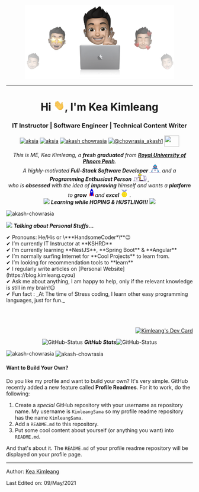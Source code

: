 <p align="center">
  <img src="./assets/images/cover-thompson.png" height="200"/>
</p>
<hr>
<h1 align="center">Hi <img src="./assets/gifs/Hi.gif" width="30px">, I'm Kea Kimleang</h1>
<h3 align="center">IT Instructor | Software Engineer | Technical Content Writer</h3>
<p align="center">
<a href="https://kimleang.cyou" target="blank"><img align="center" src="https://cdn.jsdelivr.net/npm/simple-icons@4.22.0/icons/firefox.svg" alt="aksia" height="30" width="40" /></a>
<a href="https://www.linkedin.com/in/kimleang-kea-0161731b9/" target="blank"><img align="center" src="https://cdn.jsdelivr.net/npm/simple-icons@3.0.1/icons/linkedin.svg" alt="aksia" height="30" width="40" /></a>
<a href="https://www.facebook.com/Kimleang.Kea.1998" target="blank"><img align="center" src="https://cdn.jsdelivr.net/npm/simple-icons@3.0.1/icons/facebook.svg" alt="akash chowrasia" height="30" width="40" /></a>
<a href="https://www.hackerrank.com/kimleang_hrd" target="blank"><img align="center" src="https://cdn.jsdelivr.net/npm/simple-icons@3.0.1/icons/hackerrank.svg" alt="@chowrasia_akash1" height="30" width="40" /></a>
<a href = "mailto: kimleang.hrd@gmail.com"><img align="center" src="https://simpleicons.org/icons/gmail.svg" height="30" width="40" /></a>
</p>

<p align="center">
  <em>
    This is ME, Kea Kimleang, a <b>fresh graduated</b> from <a href="http://www.rupp.edu.kh/"> <b>Royal University of Phnom Penh</b></a>.<br>
    A highly-motivated <b>Full-Stack Software Developer</b> <img src="./assets/gifs/Developer.gif" width="30px"> and a <b>Programming Enthusiast Person</b>&nbsp;<img src="./assets/gifs/Designer.gif" width="36px">&nbsp,<br>who is <b>obsessed</b>
    with the idea of <b>improving</b> himself and wants a <b>platform</b> to 
    <b>grow</b> <img src="./assets/gifs/Rocket.gif" width="18px">and 
    <b>excel</b> <img src="./assets/gifs/Medal.gif" width="20px">&nbsp.
  </em> 
  <br>
  <img src="https://media.giphy.com/media/VgCDAzcKvsR6OM0uWg/giphy.gif" width="50" /> <b><i>Learning while HOPING & HUSTLING!!!</i></b> <img src="https://media.giphy.com/media/7j2hfyeVcDtf2/giphy.gif" width="50" />
</p>

<p align="left"> <img src="https://komarev.com/ghpvc/?username=KimleangSama&color=blueviolet" alt="akash-chowrasia" /> </p>

<img src="https://media.giphy.com/media/ObNTw8Uzwy6KQ/giphy.gif" width="30px">&nbsp;**_Talking about Personal Stuffs..._**

<p align='left'>
✔ Pronouns: He/His or \***HandsomeCoder*\**😉<br>
✔ I’m currently IT Instructor at **KSHRD**<br>
✔ I’m currently learning **NestJS**, **Spring Boot** & **Angular**<br>
✔ I’m normally surfing Internet for **Cool Projects** to learn from.<br>
✔ I’m looking for recommendation tools to **learn**<br>
✔ I regularly write articles on [Personal Website](https://blog.kimleang.cyou) <br>
✔ Ask me about anything, I am happy to help, only if the relevant knowledge is still in my brain!😉<br>
✔ Fun fact : _At The time of Stress coding, I learn other easy programming languages, just for fun._<br><br><br><br>
  </p>
<p align="right"><a href="https://app.daily.dev/kimleang"><img src="https://api.daily.dev/devcards/7f2549e8a65c42ab8fdf2ce159e18593.png?r=0cn" alt="Kimleang's Dev Card"/></a></p>

<p align="left">
  <p align="center">
 <img src="https://media.giphy.com/media/8UHRm5oY4k4FDxq5QG/giphy.gif" width="30px" alt="GitHub-Status"/>&nbsp;<i><b>GitHub Stats</b></i><img src="https://media.giphy.com/media/8UHRm5oY4k4FDxq5QG/giphy.gif" width="30px" alt="GitHub-Status"/></p>
<p><img align="left" src="https://github-readme-stats.vercel.app/api/top-langs?username=KimleangSama&show_icons=true&locale=en&layout=compact" alt="akash-chowrasia" /></p>

<p>&nbsp;<img align="center" src="https://github-readme-stats.vercel.app/api?username=KimleangSama&show_icons=true&locale=en" alt="akash-chowrasia" width="410" /></p>

<!-- <hr>

Here are some [🦜 parrots](https://cultofthepartyparrot.com):

<div>
    <img src="https://cultofthepartyparrot.com/parrots/hd/githubparrot.gif" width="30" height="30"/>
    <img src="https://cultofthepartyparrot.com/flags/hd/indiaparrot.gif" width="30" height="30"/>
    <img src="https://cultofthepartyparrot.com/parrots/asyncparrot.gif" width="36" height="30"/>
    <img src="https://cultofthepartyparrot.com/parrots/exceptionallyfastparrot.gif" width="30" height="30"/>
    <img src="https://cultofthepartyparrot.com/parrots/hd/60fpsparrot.gif" width="30" height="30"/>
    <img src="https://cultofthepartyparrot.com/parrots/hd/jumpingparrot.gif" width="30" height="30"/>
    <img src="https://cultofthepartyparrot.com/parrots/hd/opensourceparrot.gif" width="30" height="30"/>
    <img src="https://cultofthepartyparrot.com/parrots/hd/dealwithitnowparrot.gif" width="30" height="30"/>
    <img src="https://cultofthepartyparrot.com/parrots/hd/hypnoparrotlight.gif" width="30" height="30"/>
    <img src="https://cultofthepartyparrot.com/parrots/databaseparrot.gif" width="30" height="30"/>
    <img src="https://cultofthepartyparrot.com/parrots/fixparrot.gif" width="36" height="30"/>
    <img src="https://cultofthepartyparrot.com/parrots/hd/laptop_parrot.gif" width="30" height="30"/>
    <img src="https://cultofthepartyparrot.com/parrots/hd/spinningparrot.gif" width="30" height="30"/>
    <img src="https://cultofthepartyparrot.com/parrots/hd/levitationparrot.gif" width="30" height="30"/>
    <img src="https://cultofthepartyparrot.com/parrots/hd/meldparrot.gif" width="30" height="30"/>
    <img src="https://cultofthepartyparrot.com/parrots/slomoparrot.gif" width="30" height="30"/>
    <img src="https://cultofthepartyparrot.com/parrots/hd/moonwalkingparrot.gif" width="30" height="30"/>
    <img src="https://cultofthepartyparrot.com/parrots/hd/stableparrot.gif" width="30" height="30"/>
    <img src="https://cultofthepartyparrot.com/parrots/hd/scienceparrot.gif" width="30" height="30"/>
    <img src="https://cultofthepartyparrot.com/parrots/hd/pirateparrot.gif" width="30" height="30"/>
    <img src="https://cultofthepartyparrot.com/parrots/hd/footballparrot.gif" width="30" height="30"/>
    <img src="https://cultofthepartyparrot.com/parrots/hd/illuminatiparrot.gif" width="30" height="30"/>
    <img src="https://cultofthepartyparrot.com/parrots/hd/hypnoparrotdark.gif" width="30" height="30"/>
    <img src="https://cultofthepartyparrot.com/parrots/hd/mustacheparrot.gif" width="30" height="30"/>
</div>

<hr> -->

#### Want to Build Your Own?

Do you like my profile and want to build your own? It's very simple. GitHub recently added a new feature called **Profile Readmes**. For it to work, do the following:

1. Create a _special_ GitHub repository with your username as repository name. My username is `KimleangSama` so my profile readme repository has the name `KimleangSama`.
2. Add a `README.md` to this repository.
3. Put some cool content about yourself (or anything you want) into `README.md`.

And that's about it. The `README.md` of your profile readme repository will be displayed on your profile page.

---

Author: [Kea Kimleang](https://github.com/KimleangSama)

Last Edited on: 09/May/2021
